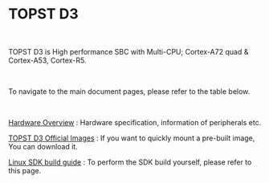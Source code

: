 # TOPST D3 
<br/>

TOPST D3  is High performance SBC with Multi-CPU; Cortex-A72 quad & Cortex-A53, Cortex-R5.  

<br/>

To navigate to the main document pages, please refer to the table below.
<br/>

<br/>

[Hardware Overview](https://topst.ai/tech/docs?TOPST-D3&Hardware&Overview&1.%20Specification) : Hardware specification, information of peripherals etc.

[TOPST D3 Official Images](https://drive.google.com/file/d/1eJimz-nC3WcH8Kp6yauGftyIznoC6FB7/view?usp=drive_link) : If you want to quickly mount a pre-built image, You can download it.

[Linux SDK build guide](https://topst.ai/tech/docs?TOPST-D3&Software&SDK&LINUX&1.%20Environment%20Setting.md) : To perform the SDK build yourself, please refer to this page.

